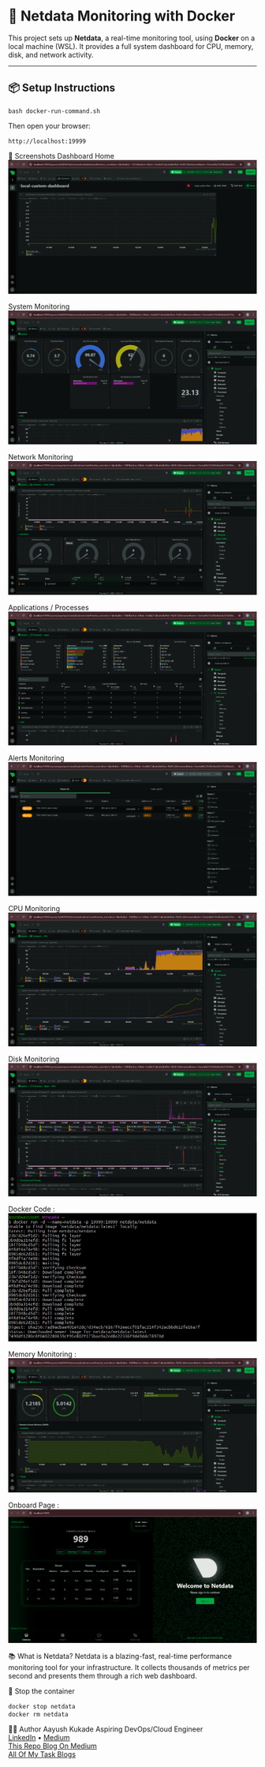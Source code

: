 # 🧠 Netdata Monitoring with Docker

This project sets up **Netdata**, a real-time monitoring tool, using **Docker** on a local machine (WSL). It provides a full system dashboard for CPU, memory, disk, and network activity.

---

## 📦 Setup Instructions

```
bash docker-run-command.sh
```
Then open your browser:
```
http://localhost:19999
```
📸 Screenshots
Dashboard Home
![Dashboard](screenshots/dashboard.png)

System Monitoring
![System](screenshots/system.png)

Network Monitoring
![Network](screenshots/network.png)

Applications / Processes
![Apps Tabs](screenshots/apps.png)

Alerts Monitoring
![Alerts](screenshots/alerts.png)

CPU Monitoring
![Cpu](screenshots/cpu.png)

Disk Monitoring
![Disk](screenshots/disk.png)

Docker Code :
![Docker](screenshots/docker.png)

Memory Monitoring :
![Memory](screenshots/memory.png)

Onboard Page :
![Onboard](screenshots/onboard.png)

📚 What is Netdata?
Netdata is a blazing-fast, real-time performance monitoring tool for your infrastructure. It collects thousands of metrics per second and presents them through a rich web dashboard.

🛑 Stop the container
```
docker stop netdata
docker rm netdata
```

🙋‍♂️ Author
Aayush Kukade
Aspiring DevOps/Cloud Engineer
<br>[LinkedIn](https://www.linkedin.com/in/aayushkukade/) • [Medium](https://medium.com/@sroy10012001)
<br>[This Repo Blog On Medium](https://medium.com/@sroy10012001/real-time-system-monitoring-with-netdata-using-docker-2864dbf62956)
<br>[All Of My Task Blogs](https://medium.com/@sroy10012001/my-devops-internship-journey-with-elevate-labs-30-days-of-learning-d7252e409a20)
